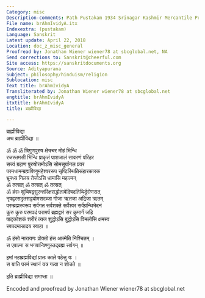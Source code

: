 ```yaml
---
Category: misc
Description-comments: Path Pustakam 1934 Srinagar Kashmir Mercantile Press
File name: brAhmIvidyA.itx
Indexextra: (pustakam)
Language: Sanskrit
Latest update: April 22, 2018
Location: doc_z_misc_general
Proofread by: Jonathan Wiener wiener78 at sbcglobal.net, NA
Send corrections to: Sanskrit@cheerful.com
Site access: https://sanskritdocuments.org
Source: Adityapurana
Subject: philosophy/hinduism/religion
Sublocation: misc
Text title: brAhmIvidyA
Transliterated by: Jonathan Wiener wiener78 at sbcglobal.net
engtitle: brAhmIvidyA
itxtitle: brAhmIvidyA
title: ब्राह्मीविद्या

---
```

  
 ब्राह्मीविद्या   
अथ ब्राह्मीविद्या ॥  
  
ॐ ॐ ॐ त्रिगुणपुरुष क्षेत्रचर मोहं भिन्धि  
रजस्तमसी भिन्धि प्राकृतं पाशजालं सावरणं परिहर  
सत्त्वं ग्रहाण पुरुषोत्तमोऽसि सोमसूर्यानल प्रवर  
परमधामन्ब्रह्मविष्णुमहेश्वररूप सृष्टिस्थितिसंहारकारक  
भ्रूमध्य निलय तेजोऽसि धामासि महात्मन्  
ॐ तत्सत् ॐ तत्सत् ॐ तत्सत्  
ॐ हंसः शुचिषद्वसुरन्तरिक्षसद्धोतावेदिषदतिथिर्दुरोणसत्  
नृषद्वरसदृतसद्व्योमसदब्जा गोजा ऋतजा अद्रिजा ऋतम्  
परम्ब्रह्मस्वरूप सर्वगत सर्वशक्ते सर्वेश्वर सर्वग्रन्थिभेदनं  
कुरु कुरु परमपदं परामर्ष ब्रह्मद्वारं सर कुमार्गं जहि  
षाट्कोशकं शरीरं त्यज शुद्धोऽसि बुद्धोऽसि विमलोसि क्षमस्व  
स्वपदमासादय स्वाहा ॥  
  
ॐ हंसो नारायणः प्रोक्तो हंस आत्मेति निश्चितम् ।  
स एवात्मा स भगवान्विष्णुस्तद्ब्रह्म सर्वगम् ॥  
  
इमां महाब्रह्मविद्यां प्रातः काले पठेत्तु यः ।  
स याति परमं स्थानं यत्र गत्वा न शोचते ॥  
  
इति ब्राह्मीविद्या समाप्ता ॥  
  
  
Encoded and proofread by Jonathan Wiener wiener78 at sbcglobal.net  
  

